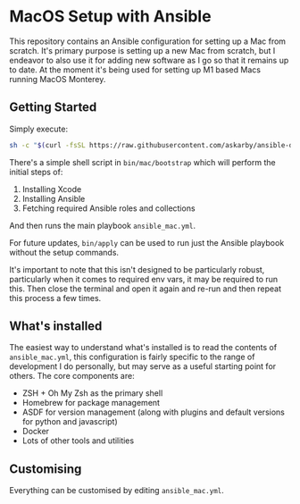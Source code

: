 # MacOS Setup with Ansible

This repository contains an Ansible configuration for setting up a Mac from scratch. It's primary purpose is setting up a new Mac from scratch, but I endeavor to also use it for adding new software as I go so that it remains up to date. At the moment it's being used for setting up M1 based Macs running MacOS Monterey.

## Getting Started

Simply execute:

```sh
sh -c "$(curl -fsSL https://raw.githubusercontent.com/askarby/ansible-dev-setup/main/bin/mac/bootstrap.sh)"
```

There's a simple shell script in `bin/mac/bootstrap` which will perform the initial steps of:

1. Installing Xcode
2. Installing Ansible
3. Fetching required Ansible roles and collections

And then runs the main playbook `ansible_mac.yml`.

For future updates, `bin/apply` can be used to run just the Ansible playbook without the setup commands.

It's important to note that this isn't designed to be particularly robust, particularly when it comes to required env vars, it may be required to run this. Then close the terminal and open it again and re-run and then repeat this process a few times.

## What's installed

The easiest way to understand what's installed is to read the contents of `ansible_mac.yml`, this configuration is fairly specific to the range of development I do personally, but may serve as a useful starting point for others. The core components are:

- ZSH + Oh My Zsh as the primary shell
- Homebrew for package management
- ASDF for version management (along with plugins and default versions for python and javascript)
- Docker
- Lots of other tools and utilities

## Customising

Everything can be customised by editing `ansible_mac.yml`.

